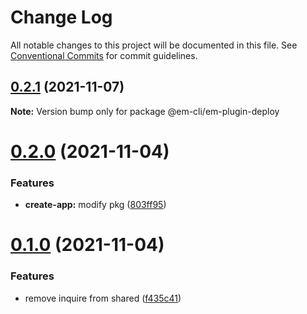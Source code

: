 # Change Log

All notable changes to this project will be documented in this file.
See [Conventional Commits](https://conventionalcommits.org) for commit guidelines.

## [0.2.1](https://github.com/edisonLzy/mono-cli/compare/@em-cli/em-plugin-deploy@0.2.0...@em-cli/em-plugin-deploy@0.2.1) (2021-11-07)

**Note:** Version bump only for package @em-cli/em-plugin-deploy

# [0.2.0](https://github.com/edisonLzy/mono-cli/compare/@em-cli/em-plugin-deploy@0.1.0...@em-cli/em-plugin-deploy@0.2.0) (2021-11-04)

### Features

- **create-app:** modify pkg ([803ff95](https://github.com/edisonLzy/mono-cli/commit/803ff95fcba3816e49a99ea037b69b0ba7ca1f32))

# [0.1.0](https://github.com/edisonLzy/mono-cli/compare/@em-cli/em-plugin-deploy@0.0.2...@em-cli/em-plugin-deploy@0.1.0) (2021-11-04)

### Features

- remove inquire from shared ([f435c41](https://github.com/edisonLzy/mono-cli/commit/f435c416f6bd1c331b59843b24b753dd7aaca4db))
